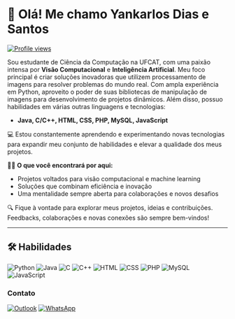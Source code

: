 # 👋 Olá! Me chamo **Yankarlos Dias e Santos**

[![Profile views](https://komarev.com/ghpvc/?username=yanzeradev&color=yellow)](https://komarev.com/ghpvc/?username=yanzeradev&color=yellow)

Sou estudante de Ciência da Computação na UFCAT, com uma paixão intensa por **Visão Computacional** e **Inteligência Artificial**. Meu foco principal é criar soluções inovadoras que utilizem processamento de imagens para resolver problemas do mundo real. Com ampla experiência em Python, aproveito o poder de suas bibliotecas de manipulação de imagens para desenvolvimento de projetos dinâmicos. Além disso, possuo habilidades em várias outras linguagens e tecnologias:

- **Java, C/C++, HTML, CSS, PHP, MySQL, JavaScript**

💻 Estou constantemente aprendendo e experimentando novas tecnologias para expandir meu conjunto de habilidades e elevar a qualidade dos meus projetos.

👨‍💻 **O que você encontrará por aqui:**
- Projetos voltados para visão computacional e machine learning
- Soluções que combinam eficiência e inovação
- Uma mentalidade sempre aberta para colaborações e novos desafios

🔍 Fique à vontade para explorar meus projetos, ideias e contribuições. Feedbacks, colaborações e novas conexões são sempre bem-vindos!

---


## 🛠️ Habilidades

![Python](https://img.shields.io/badge/Python-3776AB?style=for-the-badge&logo=python&logoColor=white)
![Java](https://img.shields.io/badge/Java-007396?style=for-the-badge&logo=java&logoColor=white)
![C](https://img.shields.io/badge/C-A8B9CC?style=for-the-badge&logo=c&logoColor=white)
![C++](https://img.shields.io/badge/C++-00599C?style=for-the-badge&logo=c%2B%2B&logoColor=white)
![HTML](https://img.shields.io/badge/HTML5-E34F26?style=for-the-badge&logo=html5&logoColor=white)
![CSS](https://img.shields.io/badge/CSS3-1572B6?style=for-the-badge&logo=css3&logoColor=white)
![PHP](https://img.shields.io/badge/PHP-777BB4?style=for-the-badge&logo=php&logoColor=white)
![MySQL](https://img.shields.io/badge/MySQL-4479A1?style=for-the-badge&logo=mysql&logoColor=white)
![JavaScript](https://img.shields.io/badge/JavaScript-F7DF1E?style=for-the-badge&logo=javascript&logoColor=black)


### Contato

[![Outlook](https://img.shields.io/badge/-Outlook-0078D4?style=for-the-badge&logo=microsoft-outlook&logoColor=white)](mailto:yanzeratech@outlook.com)
[![WhatsApp](https://img.shields.io/badge/-WhatsApp-25D366?style=for-the-badge&logo=whatsapp&logoColor=white)](https://w.app/yanzeradev)
